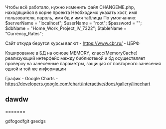 Чтобы всё работало, нужно изменить файл CHANGEME.php, находящийся в корне проекта
Необходимо указать хост, имя пользователя, пароль, имя бд и имя таблицы
По умолчанию:	$serverName = "localhost";
  		$userName   = "root";
  		$password   = "";
  		$dbName     = "Home_Work_Project_IV_7322";
  		$tableName  = "Currency_Rates";

Сайт откуда берутся курсы валют   - https://www.cbr.ru/ - ЦБРФ

Кэширование в БД на основе MEMORY, класс(MemoryCache) реализующий интерфейс между 
библиотекой и бд осуществляет проверку на занесённые параметры, защищая от повторного
занесения одной и той же информации

График - Google Charts - https://developers.google.com/chart/interactive/docs/gallery/linechart


## dawdw ##
=======

gdfogodfgit
gsedgs
